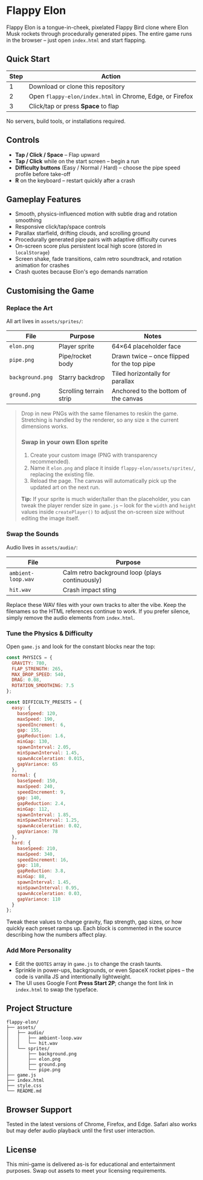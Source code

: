 # Flappy Elon

Flappy Elon is a tongue-in-cheek, pixelated Flappy Bird clone where Elon Musk rockets through procedurally generated pipes. The entire game runs in the browser – just open `index.html` and start flapping.

## Quick Start

| Step | Action |
| --- | --- |
| 1 | Download or clone this repository |
| 2 | Open `flappy-elon/index.html` in Chrome, Edge, or Firefox |
| 3 | Click/tap or press **Space** to flap |

No servers, build tools, or installations required.

## Controls

- **Tap / Click / Space** – Flap upward
- **Tap / Click** while on the start screen – begin a run
- **Difficulty buttons** (Easy / Normal / Hard) – choose the pipe speed profile before take-off
- **R** on the keyboard – restart quickly after a crash

## Gameplay Features

- Smooth, physics-influenced motion with subtle drag and rotation smoothing
- Responsive click/tap/space controls
- Parallax starfield, drifting clouds, and scrolling ground
- Procedurally generated pipe pairs with adaptive difficulty curves
- On-screen score plus persistent local high score (stored in `localStorage`)
- Screen shake, fade transitions, calm retro soundtrack, and rotation animation for crashes
- Crash quotes because Elon's ego demands narration

## Customising the Game

### Replace the Art

All art lives in `assets/sprites/`:

| File | Purpose | Notes |
| --- | --- | --- |
| `elon.png` | Player sprite | 64×64 placeholder face | 
| `pipe.png` | Pipe/rocket body | Drawn twice – once flipped for the top pipe |
| `background.png` | Starry backdrop | Tiled horizontally for parallax |
| `ground.png` | Scrolling terrain strip | Anchored to the bottom of the canvas |

> Drop in new PNGs with the same filenames to reskin the game. Stretching is handled by the renderer, so any size ≥ the current dimensions works.
>
> ### Swap in your own Elon sprite
>
> 1. Create your custom image (PNG with transparency recommended).
> 2. Name it `elon.png` and place it inside `flappy-elon/assets/sprites/`, replacing the existing file.
> 3. Reload the page. The canvas will automatically pick up the updated art on the next run.
>
> **Tip:** If your sprite is much wider/taller than the placeholder, you can tweak the player render size in `game.js` – look for the `width` and `height` values inside `createPlayer()` to adjust the on-screen size without editing the image itself.

### Swap the Sounds

Audio lives in `assets/audio/`:

| File | Purpose |
| --- | --- |
| `ambient-loop.wav` | Calm retro background loop (plays continuously) |
| `hit.wav` | Crash impact sting |

Replace these WAV files with your own tracks to alter the vibe. Keep the filenames so the HTML references continue to work. If you prefer silence, simply remove the audio elements from `index.html`.

### Tune the Physics & Difficulty

Open `game.js` and look for the constant blocks near the top:

```js
const PHYSICS = {
  GRAVITY: 780,
  FLAP_STRENGTH: 265,
  MAX_DROP_SPEED: 540,
  DRAG: 0.08,
  ROTATION_SMOOTHING: 7.5
};

const DIFFICULTY_PRESETS = {
  easy: {
    baseSpeed: 120,
    maxSpeed: 190,
    speedIncrement: 6,
    gap: 155,
    gapReduction: 1.6,
    minGap: 130,
    spawnInterval: 2.05,
    minSpawnInterval: 1.45,
    spawnAcceleration: 0.015,
    gapVariance: 65
  },
  normal: {
    baseSpeed: 150,
    maxSpeed: 240,
    speedIncrement: 9,
    gap: 140,
    gapReduction: 2.4,
    minGap: 112,
    spawnInterval: 1.85,
    minSpawnInterval: 1.25,
    spawnAcceleration: 0.02,
    gapVariance: 78
  },
  hard: {
    baseSpeed: 210,
    maxSpeed: 340,
    speedIncrement: 16,
    gap: 118,
    gapReduction: 3.8,
    minGap: 88,
    spawnInterval: 1.45,
    minSpawnInterval: 0.95,
    spawnAcceleration: 0.03,
    gapVariance: 110
  }
};
```

Tweak these values to change gravity, flap strength, gap sizes, or how quickly each preset ramps up. Each block is commented in the source describing how the numbers affect play.

### Add More Personality

- Edit the `QUOTES` array in `game.js` to change the crash taunts.
- Sprinkle in power-ups, backgrounds, or even SpaceX rocket pipes – the code is vanilla JS and intentionally lightweight.
- The UI uses Google Font **Press Start 2P**; change the font link in `index.html` to swap the typeface.

## Project Structure

```
flappy-elon/
├── assets/
│   ├── audio/
│   │   ├── ambient-loop.wav
│   │   └── hit.wav
│   └── sprites/
│       ├── background.png
│       ├── elon.png
│       ├── ground.png
│       └── pipe.png
├── game.js
├── index.html
├── style.css
└── README.md
```

## Browser Support

Tested in the latest versions of Chrome, Firefox, and Edge. Safari also works but may defer audio playback until the first user interaction.

## License

This mini-game is delivered as-is for educational and entertainment purposes. Swap out assets to meet your licensing requirements.
